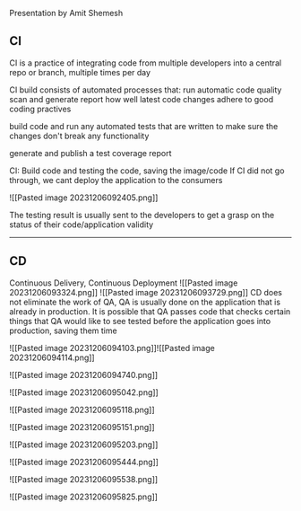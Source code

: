 Presentation by Amit Shemesh
## CI
CI is a practice of integrating code from multiple developers into a central repo or branch, multiple times per day


CI build consists of automated processes that:
run automatic code quality scan and generate report how well latest code changes adhere to good coding practives

build code and run any automated tests that are written to make sure the changes don't break any functionality

generate and publish a test coverage report

CI: Build code and testing the code, saving the image/code
If CI did not go through, we cant deploy the application to the consumers

![[Pasted image 20231206092405.png]]

The testing result is usually sent to the developers to get a grasp on the status of their code/application validity


----
## CD
Continuous Delivery, Continuous Deployment
![[Pasted image 20231206093324.png]]
![[Pasted image 20231206093729.png]]
CD does not eliminate the work of QA, QA is usually done on the application that is already in production. It is possible that QA passes code that checks certain things that QA would like to see tested before the application goes into production, saving them time 



![[Pasted image 20231206094103.png]]![[Pasted image 20231206094114.png]]

![[Pasted image 20231206094740.png]]

![[Pasted image 20231206095042.png]]

![[Pasted image 20231206095118.png]]

![[Pasted image 20231206095151.png]]

![[Pasted image 20231206095203.png]]

![[Pasted image 20231206095444.png]]

![[Pasted image 20231206095538.png]]

![[Pasted image 20231206095825.png]]

